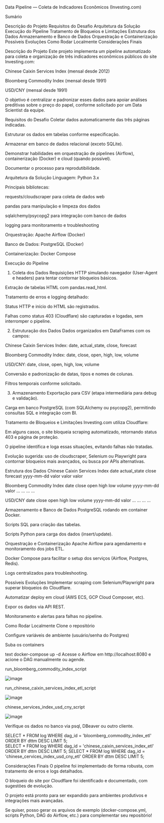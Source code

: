 Data Pipeline — Coleta de Indicadores Econômicos (Investing.com)

Sumário

Descrição do Projeto
Requisitos do Desafio
Arquitetura da Solução
Execução do Pipeline
Tratamento de Bloqueios e Limitações
Estrutura dos Dados
Armazenamento e Banco de Dados
Orquestração e Containerização
Possíveis Evoluções
Como Rodar Localmente
Considerações Finais

Descrição do Projeto
Este projeto implementa um pipeline automatizado para coleta e organização de três indicadores econômicos públicos do site Investing.com:

Chinese Caixin Services Index (mensal desde 2012)

Bloomberg Commodity Index (mensal desde 1991)

USD/CNY (mensal desde 1991)

O objetivo é centralizar e padronizar esses dados para apoiar análises preditivas sobre o preço do papel, conforme solicitado por um Data Scientist da equipe.

Requisitos do Desafio
Coletar dados automaticamente das três páginas indicadas.

Estruturar os dados em tabelas conforme especificação.

Armazenar em banco de dados relacional (exceto SQLite).

Demonstrar habilidades em orquestração de pipelines (Airflow), containerização (Docker) e cloud (quando possível).

Documentar o processo para reprodutibilidade.

Arquitetura da Solução
Linguagem: Python 3.x

Principais bibliotecas:

requests/cloudscraper para coleta de dados web

pandas para manipulação e limpeza dos dados

sqlalchemy/psycopg2 para integração com banco de dados

logging para monitoramento e troubleshooting

Orquestração: Apache Airflow (Docker)

Banco de Dados: PostgreSQL (Docker)

Containerização: Docker Compose

Execução do Pipeline
1. Coleta dos Dados
Requisições HTTP simulando navegador (User-Agent e headers) para tentar contornar bloqueios básicos.

Extração de tabelas HTML com pandas.read_html.

Tratamento de erros e logging detalhado:

Status HTTP e início do HTML são registrados.

Falhas como status 403 (Cloudflare) são capturadas e logadas, sem interromper o pipeline.

2. Estruturação dos Dados
Dados organizados em DataFrames com os campos:

Chinese Caixin Services Index: date, actual_state, close, forecast

Bloomberg Commodity Index: date, close, open, high, low, volume

USD/CNY: date, close, open, high, low, volume

Conversão e padronização de datas, tipos e nomes de colunas.

Filtros temporais conforme solicitado.

3. Armazenamento
Exportação para CSV (etapa intermediária para debug e validação).

Carga em banco PostgreSQL (com SQLAlchemy ou psycopg2), permitindo consultas SQL e integração com BI.

Tratamento de Bloqueios e Limitações
Investing.com utiliza Cloudflare:

Em alguns casos, o site bloqueia scraping automatizado, retornando status 403 e página de proteção.

O pipeline identifica e loga essas situações, evitando falhas não tratadas.

Evolução sugerida: uso de cloudscraper, Selenium ou Playwright para contornar bloqueios mais avançados, ou busca por APIs alternativas.

Estrutura dos Dados
Chinese Caixin Services Index
date	actual_state	close	forecast
yyyy-mm-dd	valor	valor	valor

Bloomberg Commodity Index
date	close	open	high	low	volume
yyyy-mm-dd	valor	...	...	...	...

USD/CNY
date	close	open	high	low	volume
yyyy-mm-dd	valor	...	...	...	...

Armazenamento e Banco de Dados
PostgreSQL rodando em container Docker.

Scripts SQL para criação das tabelas.

Scripts Python para carga dos dados (insert/update).

Orquestração e Containerização
Apache Airflow para agendamento e monitoramento dos jobs ETL.

Docker Compose para facilitar o setup dos serviços (Airflow, Postgres, Redis).

Logs centralizados para troubleshooting.

Possíveis Evoluções
Implementar scraping com Selenium/Playwright para superar bloqueios do Cloudflare.

Automatizar deploy em cloud (AWS ECS, GCP Cloud Composer, etc).

Expor os dados via API REST.

Monitoramento e alertas para falhas no pipeline.

Como Rodar Localmente
Clone o repositório

Configure variáveis de ambiente (usuário/senha do Postgres)

Suba os containers

text
docker-compose up -d
Acesse o Airflow em http://localhost:8080 e acione o DAG manualmente ou agende.

run_bloomberg_commodity_index_script

![image](https://github.com/user-attachments/assets/cb3692b1-a597-46b7-9d4f-75c3c2181732)

run_chinese_caixin_services_index_etl_script

![image](https://github.com/user-attachments/assets/75f64fc1-0237-4cdc-925c-977c6c99ddc3)

chinese_services_index_usd_cny_script

![image](https://github.com/user-attachments/assets/fa357fa2-9bea-47ab-88b4-2e4376ee071e)

Verifique os dados no banco via psql, DBeaver ou outro cliente.

SELECT * FROM log WHERE dag_id = 'bloomberg_commodity_index_etl' ORDER BY dttm DESC LIMIT 5;       
SELECT * FROM log WHERE dag_id = 'chinese_caixin_services_index_etl' ORDER BY dttm DESC LIMIT 5;
SELECT * FROM log WHERE dag_id = 'chinese_cervices_index_usd_cny_etl' ORDER BY dttm DESC LIMIT 5;


Considerações Finais
O pipeline foi implementado de forma robusta, com tratamento de erros e logs detalhados.

O bloqueio do site por Cloudflare foi identificado e documentado, com sugestões de evolução.

O projeto está pronto para ser expandido para ambientes produtivos e integrações mais avançadas.

Se quiser, posso gerar os arquivos de exemplo (docker-compose.yml, scripts Python, DAG do Airflow, etc.) para complementar seu repositório!

